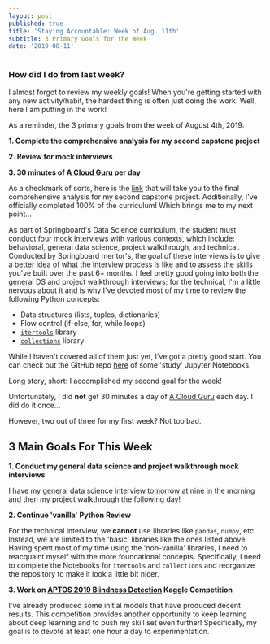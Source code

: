 ```yaml
---
layout: post
published: true
title: 'Staying Accountable: Week of Aug. 11th'
subtitle: 3 Primary Goals for the Week
date: '2019-08-11'
---
```

### How did I do from last week?

I almost forgot to review my weekly goals! When you're getting started with any new activity/habit, the hardest thing is often just doing the work. Well, here I am putting in the work! 

As a reminder, the 3 primary goals from the week of August 4th, 2019:

__1. Complete the comprehensive analysis for my second capstone project__

__2. Review for mock interviews__

__3. 30 minutes of [A Cloud Guru](https://acloud.guru/) per day__

As a checkmark of sorts, here is the [link](https://github.com/Jearny58/Springboard-DS-Portfolio/blob/master/capstone_2/reports/final_report.pdf) that will take you to the final comprehensive analysis for my second capstone project. Additionally, I've officially completed 100% of the curriculum! Which brings me to my next point...

As part of Springboard's Data Science curriculum, the student must conduct four mock interviews with various contexts, which include: behavioral, general data science, project walkthrough, and technical. Conducted by Springboard mentor's, the goal of these interviews is to give a better idea of what the interview process is like and to assess the skills you've built over the past 6+ months. I feel pretty good going into both the general DS and project walkthrough interviews; for the technical, I'm a little nervous about it and is why I've devoted most of my time to review the following Python concepts:

- Data structures (lists, tuples, dictionaries)
- Flow control (if-else, for, while loops)
- [`itertools`](https://pymotw.com/3/itertools/) library
- [`collections`](https://pymotw.com/3/collections/) library

While I haven't covered all of them just yet, I've got a pretty good start. You can check out the GitHub repo [here](https://github.com/Jearny58/Springboard-DS-Portfolio/tree/master/unit17-take-home-challenges/technical_interview_review/data_structures) of some 'study' Jupyter Notebooks.

Long story, short: I accomplished my second goal for the week! 

Unfortunately, I did **not** get 30 minutes a day of [A Cloud Guru](https://acloud.guru/) each day. I did do it once...

However, two out of three for my first week? Not too bad. 

## 3 Main Goals For This Week

__1. Conduct my general data science and project walkthrough mock interviews__

I have my general data science interview tomorrow at nine in the morning and then my project walkthrough the following day! 

__2. Continue 'vanilla' Python Review__

For the technical interview, we **cannot** use libraries like `pandas`, `numpy`, etc. Instead, we are limited to the 'basic' libraries like the ones listed above. Having spent most of my time using the 'non-vanilla' libraries, I need to reacquaint myself with the more foundational concepts. Specifically, I need to complete the Notebooks for `itertools` and `collections` and reorganize the repository to make it look a little bit nicer. 

__3. Work on [APTOS 2019 Blindness Detection](https://www.kaggle.com/c/aptos2019-blindness-detection) Kaggle Competition__

I've already produced some initial models that have produced decent results. This competition provides another opportunity to keep learning about deep learning and to push my skill set even further! Specifically, my goal is to devote at least one hour a day to experimentation. 

